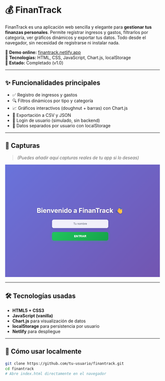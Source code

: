 # 💰 FinanTrack

FinanTrack es una aplicación web sencilla y elegante para **gestionar tus finanzas personales**. Permite registrar ingresos y gastos, filtrarlos por categoría, ver gráficos dinámicos y exportar tus datos. Todo desde el navegador, sin necesidad de registrarse ni instalar nada.

🔗 **Demo online:** [finantrack.netlify.app](https://finantrack.netlify.app)  
🧠 **Tecnologías:** HTML, CSS, JavaScript, Chart.js, localStorage  
🎯 **Estado:** Completado (v1.0)

---

## ✨ Funcionalidades principales

- ✅ Registro de ingresos y gastos
- 🔍 Filtros dinámicos por tipo y categoría
- 📈 Gráficos interactivos (doughnut + barras) con Chart.js
- 💾 Exportación a CSV y JSON
- 👤 Login de usuario (simulado, sin backend)
- 🔐 Datos separados por usuario con localStorage

---

## 📸 Capturas

> *(Puedes añadir aquí capturas reales de tu app si lo deseas)*

![Login](./screenshot/loginPage.png)

---

## 🛠 Tecnologías usadas

- **HTML5 + CSS3**  
- **JavaScript (vanilla)**  
- **Chart.js** para visualización de datos  
- **localStorage** para persistencia por usuario  
- **Netlify** para despliegue

---

## 🚀 Cómo usar localmente

```bash
git clone https://github.com/tu-usuario/finantrack.git
cd finantrack
# Abre index.html directamente en el navegador

